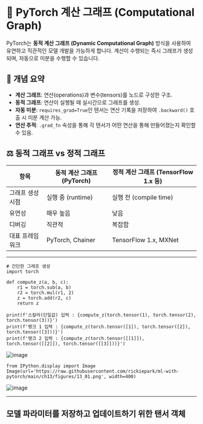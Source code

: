 # 🔢 PyTorch 계산 그래프 (Computational Graph)

PyTorch는 **동적 계산 그래프 (Dynamic Computational Graph)** 방식을 사용하여 유연하고 직관적인 모델 개발을 가능하게 합니다. 계산이 수행되는 즉시 그래프가 생성되며, 자동으로 미분을 수행할 수 있습니다.

## 📘 개념 요약

- **계산 그래프**: 연산(operations)과 변수(tensors)를 노드로 구성한 구조.
- **동적 그래프**: 연산이 실행될 때 실시간으로 그래프를 생성.
- **자동 미분**: `requires_grad=True`인 텐서는 연산 기록을 저장하여 `.backward()` 호출 시 미분 계산 가능.
- **연산 추적**: `.grad_fn` 속성을 통해 각 텐서가 어떤 연산을 통해 만들어졌는지 확인할 수 있음.

## ⚖️ 동적 그래프 vs 정적 그래프

| 항목             | 동적 계산 그래프 (PyTorch) | 정적 계산 그래프 (TensorFlow 1.x 등) |
|------------------|-----------------------------|----------------------------------------|
| 그래프 생성 시점 | 실행 중 (runtime)           | 실행 전 (compile time)                 |
| 유연성           | 매우 높음                   | 낮음                                   |
| 디버깅           | 직관적                      | 복잡함                                 |
| 대표 프레임워크  | PyTorch, Chainer            | TensorFlow 1.x, MXNet                  |

---
```
# 간단한 그래프 생성
import torch

def compute_z(a, b, c):
    r1 = torch.sub(a, b)
    r2 = torch.mul(r1, 2)
    z = torch.add(r2, c)
    return z

print(f'스칼라(단일값) 입력 : {compute_z(torch.tensor(1), torch.tensor(2), torch.tensor(3))}')
print(f'랭크 1 입력 : {compute_z(torch.tensor([1]), torch.tensor([2]), torch.tensor([3]))}')
print(f'랭크 2 입력 : {compute_z(torch.tensor([[1]]), torch.tensor([[2]]), torch.tensor([[3]]))}')
```
![image](https://github.com/user-attachments/assets/bc623808-8c3b-4fba-8df3-4b8cdc86c5ef)

```
from IPython.display import Image
Image(url='https://raw.githubusercontent.com/rickiepark/ml-with-pytorch/main/ch13/figures/13_01.png', width=400)
```
![image](https://github.com/user-attachments/assets/a6947987-4f87-4eed-87fa-b8c544daaca8)

---
## 모델 파라미터를 저장하고 업데이트하기 위한 탠서 객체
